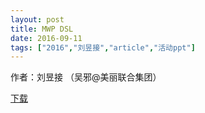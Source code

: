 ```yaml
---
layout: post
title: MWP DSL
date: 2016-09-11
tags: ["2016","刘昱接","article","活动ppt"]
---
```


作者：刘昱接 （吴邪@美丽联合集团）

[下载](http://greenteajug.github.io/images/MWP-DSLMogu-Street.pdf)